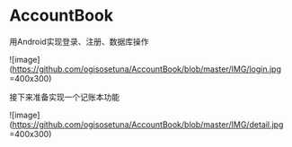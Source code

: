 # AccountBook
用Android实现登录、注册、数据库操作

![image](https://github.com/ogisosetuna/AccountBook/blob/master/IMG/login.jpg =400x300)

接下来准备实现一个记账本功能

![image](https://github.com/ogisosetuna/AccountBook/blob/master/IMG/detail.jpg =400x300)
